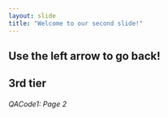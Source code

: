 ```yaml
---
layout: slide
title: "Welcome to our second slide!"
---
```

Use the left arrow to go back!
---
3rd tier
---
###### QACode1: Page 2

